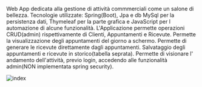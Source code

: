 Web App dedicata alla gestione di attività commmerciali come un salone di bellezza.
Tecnologie utilizzate: Spring(Boot), Jpa e db MySql per la persistenza dati, Thymeleaf per la parte grafica e JavaScript per l automazione di alcune funzionalità.
L'Applicazione permette operazioni CRUD(admin) rispettivamente di Clienti, Appuntamenti e Ricevute. 
Permette la visualizzazione degli appuntamenti del giorno a schermo. 
Permette di generare le ricevute direttamente dagli appuntamenti. 
Salvataggio degli appuntamenti e ricevute in storico(tabella seprata).
Permette di visionare l' andamento dell'attività, previo login, accedendo alle funzionalità admin(NON implementata spring security).

![index](img/index.jpg)
